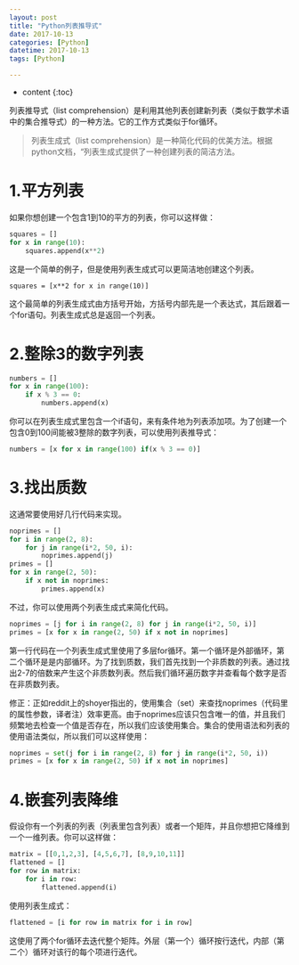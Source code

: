 ```yaml
---
layout: post
title: "Python列表推导式"
date: 2017-10-13
categories: [Python]
datetime: 2017-10-13
tags: [Python]

---
```


* content
{:toc}

列表推导式（list comprehension）是利用其他列表创建新列表（类似于数学术语中的集合推导式）的一种方法。它的工作方式类似于for循环。
<!-- more -->

> 列表生成式（list comprehension）是一种简化代码的优美方法。根据python文档，“列表生成式提供了一种创建列表的简洁方法。

# 1.平方列表
如果你想创建一个包含1到10的平方的列表，你可以这样做：
```python
squares = []
for x in range(10):
    squares.append(x**2)
```
这是一个简单的例子，但是使用列表生成式可以更简洁地创建这个列表。
```
squares = [x**2 for x in range(10)]
```
这个最简单的列表生成式由方括号开始，方括号内部先是一个表达式，其后跟着一个for语句。列表生成式总是返回一个列表。

# 2.整除3的数字列表
```python
numbers = []
for x in range(100):
    if x % 3 == 0:
        numbers.append(x)
```
你可以在列表生成式里包含一个if语句，来有条件地为列表添加项。为了创建一个包含0到100间能被3整除的数字列表，可以使用列表推导式：

```python
numbers = [x for x in range(100) if(x % 3 == 0)]
```

# 3.找出质数
这通常要使用好几行代码来实现。
```python
noprimes = []
for i in range(2, 8):
    for j in range(i*2, 50, i):
        noprimes.append(j)
primes = []
for x in range(2, 50):
    if x not in noprimes:
        primes.append(x)
```
不过，你可以使用两个列表生成式来简化代码。
```python
noprimes = [j for i in range(2, 8) for j in range(i*2, 50, i)]
primes = [x for x in range(2, 50) if x not in noprimes]
```
第一行代码在一个列表生成式里使用了多层for循环。第一个循环是外部循环，第二个循环是是内部循环。为了找到质数，我们首先找到一个非质数的列表。通过找出2-7的倍数来产生这个非质数列表。然后我们循环遍历数字并查看每个数字是否在非质数列表。

修正：正如reddit上的shoyer指出的，使用集合（set）来查找noprimes（代码里的属性参数，译者注）效率更高。由于noprimes应该只包含唯一的值，并且我们频繁地去检查一个值是否存在，所以我们应该使用集合。集合的使用语法和列表的使用语法类似，所以我们可以这样使用：
```python
noprimes = set(j for i in range(2, 8) for j in range(i*2, 50, i))
primes = [x for x in range(2, 50) if x not in noprimes]
```
# 4.嵌套列表降维
假设你有一个列表的列表（列表里包含列表）或者一个矩阵，并且你想把它降维到一个一维列表。你可以这样做：
```python
matrix = [[0,1,2,3], [4,5,6,7], [8,9,10,11]]
flattened = []
for row in matrix:
    for i in row:
        flattened.append(i)
```
使用列表生成式：

```python
flattened = [i for row in matrix for i in row]
```
这使用了两个for循环去迭代整个矩阵。外层（第一个）循环按行迭代，内部（第二个）循环对该行的每个项进行迭代。

